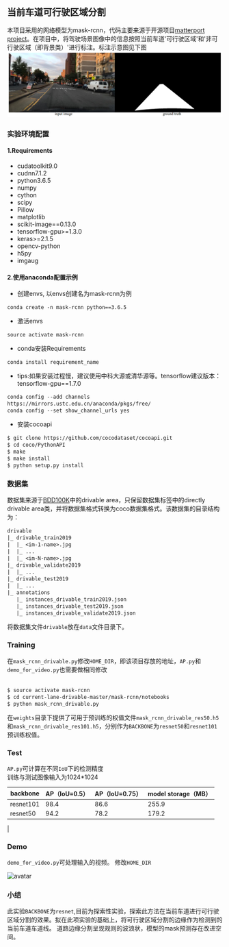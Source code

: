 ## 当前车道可行驶区域分割

本项目采用的网络模型为mask-rcnn，代码主要来源于开源项目[matterport project](https://github.com/matterport/Mask_RCNN)。在项目中，将驾驶场景图像中的信息按照当前车道'可行驶区域'和'非可行驶区域（即背景类）'进行标注。标注示意图见下图
 ![avatar](assets/示意图.png)
 
 ### 实验环境配置
 #### 1.Requirements
- cudatoolkit9.0                 
- cudnn7.1.2
- python3.6.5                 
- numpy
- cython
- scipy
- Pillow
- matplotlib
- scikit-image==0.13.0
- tensorflow-gpu>=1.3.0
- keras>=2.1.5
- opencv-python
- h5py
- imgaug


 #### 2.使用anaconda配置示例
 
 - 创建envs, 以envs创建名为mask-rcnn为例
 ```buildoutcfg
conda create -n mask-rcnn python==3.6.5
 ```
 - 激活envs
 ```buildoutcfg
source activate mask-rcnn
```
- conda安装Requirements
```buildoutcfg
conda install requirement_name
```
- tips:如果安装过程慢，建议使用中科大源或清华源等。tensorflow建议版本：tensorflow-gpu==1.7.0
```buildoutcfg
conda config --add channels https://mirrors.ustc.edu.cn/anaconda/pkgs/free/
conda config --set show_channel_urls yes
```

- 安装cocoapi
```buildoutcfg
$ git clone https://github.com/cocodataset/cocoapi.git
$ cd coco/PythonAPI
$ make
$ make install
$ python setup.py install
```

### 数据集
数据集来源于[BDD100K](https://bdd-data.berkeley.edu/)中的drivable area，只保留数据集标签中的directly drivable area类，并将数据集格式转换为coco数据集格式。该数据集的目录结构为：

```
drivable
|_ drivable_train2019
|  |_ <im-1-name>.jpg
|  |_ ...
|  |_ <im-N-name>.jpg
|_ drivable_validate2019
|  |_ ...
|_ drivable_test2019
|  |_ ...
|_ annotations
   |_ instances_drivable_train2019.json
   |_ instances_drivable_test2019.json
   |_ instances_drivable_validate2019.json
```
将数据集文件`drivable`放在`data`文件目录下。

### Training
在`mask_rcnn_drivable.py`修改`HOME_DIR`，即该项目存放的地址，`AP.py`和`demo_for_video.py`也需要做相同修改
```buildoutcfg

$ source activate mask-rcnn
$ cd current-lane-drivable-master/mask-rcnn/notebooks
$ python mask_rcnn_drivable.py

```
在`weights`目录下提供了可用于预训练的权值文件`mask_rcnn_drivable_res50.h5`和`mask_rcnn_drivable_res101.h5`，分别作为`BACKBONE`为`resnet50`和`resnet101`预训练权值。

### Test
`AP.py`可计算在不同`IoU`下的检测精度\
 训练与测试图像输入为1024*1024
 
| backbone	| AP（IoU=0.5） 	| AP（IoU=0.75） | model storage（MB）|
| ------------- 		| ------------- | -------------|------------------|
| resnet101  		| 98.4 | 86.6  |  255.9    |
| resnet50 		|  94.2 | 78.2|    179.2   |
|
### Demo

`demo_for_video.py`可处理输入的视频。
修改`HOME_DIR`

![avatar](assets/demo.gif)

### 小结
此实验`BACKBONE`为`resnet`,目前为探索性实验，探索此方法在当前车道进行可行驶区域分割的效果。拟在此项实验的基础上，将可行驶区域分割的边缘作为检测到的当前车道车道线。
道路边缘分割呈现规则的波浪状，模型的mask预测存在改进空间。
 